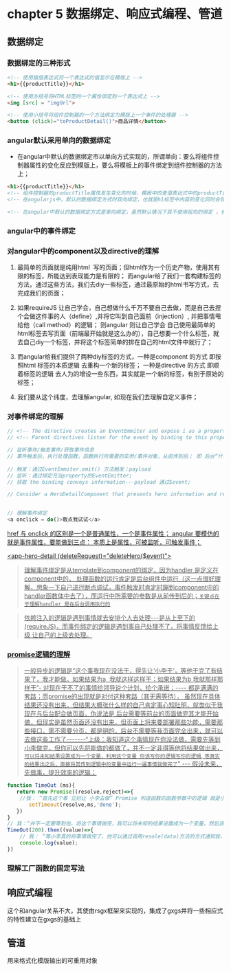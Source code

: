 # chapter 5 数据绑定、响应式编程、管道

## 数据绑定

### 数据绑定的三种形式

```html
<!-- 使用插值表达式将一个表达式的值显示在模版上 -->
<h1>{{productTitle}}</h1>

<!-- 使用方括号将HTML标签的一个属性绑定到一个表达式上 -->
<img [src] = "imgUrl">

<!-- 使用小括号将组件控制器的一个方法绑定为模版上一个事件的处理器 -->
<button (click)="toProductDetail()">商品详情</button>

```

### angular默认采用单向的数据绑定 

* 在angular中默认的数据绑定市以单向方式实现的，所谓单向：要么将组件控制器属性的变化反应到模版上，要么将模板上的事件绑定到组件控制器的方法上；

```html
<h1>{{productTitle}}</h1>
<!-- 组件控制器的productTitle属性发生变化的时候，模板中的差值表达式中的productTitle会立刻自动的更新，但是如果我们使用jquery之类的库去改变h1标签中的内容时，并不会导致组件控制器上面那个个productTitle属性的值发生改变，这就是单向的绑定 -->
<!-- 在angularjs中，默认的数据绑定方式时双向绑定，也就是h1标签中内容的变化同时会导致productTitle的属性值发生变化，这也是angularjs在处理复杂页面会出现性能问题的根源，因为angularjs会在页面去维护一个存有所有数据表达式的列表，当一个浏览器事件发生时 会导致angularjs反复的去检查这个列表，直到其确定所有的东西都已经同步，这个过程时比较耗性能的 -->

<!-- 在angular中默认的数据绑定方式是单向绑定，虽然默认情况下其不使用双向的绑定 ，但我们依然可以使用明确指定的方式，来使用数据绑定，也就是双向绑定现在变成一个可选项，而不是框架的默认的行为 -->
```

### angular中的事件绑定

### 对angular中的component以及directive的理解

1. 最简单的页面就是纯用html  写的页面；但html作为一个历史产物，使用其有限的标签，所能达到表现能力是有限的； 而angular给了我们一套构建标签的方法，通过这些方法，我们去diy一些标签，通过最原始的html书写方式，去完成我们的页面；

2. 如果requireJS 让自己学会，自己想做什么千万不要自己去做，而是自己去捏个会做这件事的人（define）,并将它叫到自己面前（injection）, 并把事情甩给他（call method）的逻辑； 则angular 则让自己学会 自己使用最简单的html标签去写页面（前端最开始就是这么办的），自己想要一个什么标签，就去自己diy一个标签，并将这个标签简单的排在自己的html文件中就行了；

3. 而angular给我们提供了两种diy标签的方式，一种是component 的方式 即按照html 标签的本质逻辑 去重构一个新的标签； 一种是directive 的方式 即顺着标签的逻辑 去人为的增设一些东西，其实就是一个新的标签，有别于原始的标签；

4. 我们要从这个纬度，去理解angular, 如现在我们去理解自定义事件；



### 对事件绑定的理解

```ts
// <!-- The directive creates an EventEmmiter and expose i as a property. The directive calls EventEmmiter.emit(payload) to fire event, passing in a message payload -->
// <!-- Parent directives listen for the event by binding to this property and accessing the payload thougn $event object -->

// 监听事件/触发事件/获取事件信息
// 事件触发后，执行处理函数，函数执行所需要的实参/事件对象，从前传到后； 即 后台“什么时候执行handler 以及 执行handler所需要的实参，均是从前面获取得到” 上述两点就是单向传输的内容；
 
// 触发：通过EventEmmiter.emit() 方法触发；payload
// 监听：通过绑定充当property的EventEmitter;
// 获取 the binding conveys information---payload 通过$event;

// Consider a HeroDetailComponent that presents hero information and response to user actions. Although the HeroDetailComponent has a delete button it doesn't know how to delete the hero itself. The best it can do is raise an event reporting the user's delete request.
 

// 理解事件绑定
<a onclick = do()>敢点我试试</a>

```
<a href="http://" target="_blank" onclick="do()">
href 与 onclick 的区别是一个是普通属性，一个是事件属性； angular 要模仿的就是事件属性，要能做到三点： 本质上是属性，可被监听，可触发事件；

<app-hero-detail (deleteRequest)="deleteHero($event)"></app-hero-detail>

> 理解事件绑定是从template到component的绑定，因为handler 是定义在component中的， 处理函数的运行肯定是后台组件中运行（这一点很好理解，想象一下自己进行断点调试，事件触发时肯定时蹦到component中的handler函数体中去了），而运行中所需要的参数是从前传到后的；`关键点在于理解handler 是在后台调用执行的`

> 依赖注入的逻辑是遇到事情就去安排个人去处理---是从上至下的(requireJS)，而事件绑定的逻辑是遇到事自己处理不了，将事情反馈给上级 让自己的上级去处理。

### promise逻辑的理解

> 一般异步的逻辑是“这个事我现在没法干，得先让‘小李干‘，等他干完了有结果了，我才能做。如果结果为a, 我就这样这样干；如果结果为b 我就那样那样干”- 对现在干不了的事情给领导说个计划，给个承诺；---- 都是满满的套路；而promise的出现就是对付这种套路（其无需等待）， 虽然现在具体结果还没有出来，但结果大概张什么样的自己肯定事心知肚明，就类似于我现在与后台配合做页面，伪说法是 后台需要等前台的页面做完其才能开始做，但现实是虽然页面还没有出来，但页面上将来要部署那些功能，需要那些接口，需不需要分页，都是明的，后台不需要等我页面完全出来，就可以去做这些工作了-------“上级：我知道这个事情现在你没法做，需要先等到小李做完，但你可以先将能做的都做了，并不一定非得等他将结果做出来，`可以将未知结果设置成为一个变量，利用这个变量 你该写你的逻辑写你的逻辑`, `等真实的结果出之后，直接将其传到逻辑中的变量中运行一遍事情就做完了`”  --- 假设未来，先做事，提升效率的逻辑；

```js
function TimeOut (ms){
   return new Promise((resolve,reject)=>{
    //我： “首先这个事 立刻让 小李去做” Promise 构造函数的函数参数中的逻辑 就是小李做事的逻辑
       setTimeout(resolve,ms,'done');
   })
}
// 我：“并不一定要等到他，将这个事情做完，我可以将未知的结果设置成为一个变量，然后该写我的逻辑，写我的逻辑”
TimeOut(200).then((value)=>{
    // 我： “等小李真的将事情做完了，他可以通过调用resole(data)方法的方式通知我，并将真实的结果传给我； 等到脚本所有的同步代码都运行完毕后（then中的函数必须等所有同步脚本，运行完毕后执行），我在运行一遍我的逻辑，事情就有结果了 ” then 方法函数参数中的逻辑事我的逻辑。
    console.log(value);
})

```

### 理解工厂函数的固定写法


## 响应式编程

这个和angular关系不大，其使由rsgx框架来实现的，集成了gxgs并将一些相应式的特性建立在gxgs的基础上

## 管道

用来格式化模版输出的可重用对象